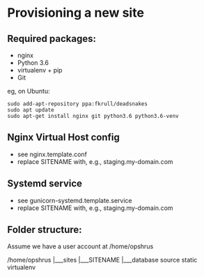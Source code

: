 Provisioning a new site
=======================

## Required packages:

* nginx
* Python 3.6
* virtualenv + pip
* Git

eg, on Ubuntu:
	
	sudo add-apt-repository ppa:fkrull/deadsnakes
	sudo apt update
	sudo apt-get install nginx git python3.6 python3.6-venv

## Nginx Virtual Host config

* see nginx.template.conf
* replace SITENAME with, e.g., staging.my-domain.com

## Systemd service

* see gunicorn-systemd.template.service
* replace SITENAME with, e.g., staging.my-domain.com

## Folder structure:
Assume we have a user account at /home/opshrus

/home/opshrus
|___sites
    |___SITENAME
        |___database
	        source
	        static
	        virtualenv

	    
